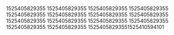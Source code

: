 1525405829355
1525405829355
1525405829355
1525405829355
1525405829355
1525405829355
1525405829355
1525405829355
1525405829355
1525405829355
1525405829355
1525405829355
1525405829355
1525405829355
15254058293551525410594101